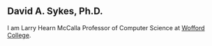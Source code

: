 ## David A. Sykes, Ph.D.

I am Larry Hearn McCalla Professor of Computer Science at [Wofford College](http://wofford.edu).
